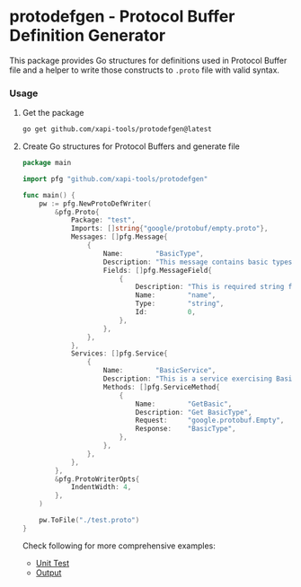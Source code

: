 # protodefgen - Protocol Buffer Definition Generator

This package provides Go structures for definitions used in Protocol Buffer file and a helper to write those constructs to `.proto` file with valid syntax.

### Usage

1. Get the package

    ```bash
    go get github.com/xapi-tools/protodefgen@latest
    ```

2. Create Go structures for Protocol Buffers and generate file

    ```go
    package main

    import pfg "github.com/xapi-tools/protodefgen"

    func main() {
        pw := pfg.NewProtoDefWriter(
            &pfg.Proto{
                Package: "test",
                Imports: []string{"google/protobuf/empty.proto"},
                Messages: []pfg.Message{
                    {
                        Name:        "BasicType",
                        Description: "This message contains basic types",
                        Fields: []pfg.MessageField{
                            {
                                Description: "This is required string field",
                                Name:        "name",
                                Type:        "string",
                                Id:          0,
                            },
                        },
                    },
                },
                Services: []pfg.Service{
                    {
                        Name:        "BasicService",
                        Description: "This is a service exercising BasicType",
                        Methods: []pfg.ServiceMethod{
                            {
                                Name:        "GetBasic",
                                Description: "Get BasicType",
                                Request:     "google.protobuf.Empty",
                                Response:    "BasicType",
                            },
                        },
                    },
                },
            },
            &pfg.ProtoWriterOpts{
                IndentWidth: 4,
            },
        )

        pw.ToFile("./test.proto")
    }
    ```


    Check following for more comprehensive examples:
    - [Unit Test](gen_test.go)
    - [Output](testdata/example.proto)
